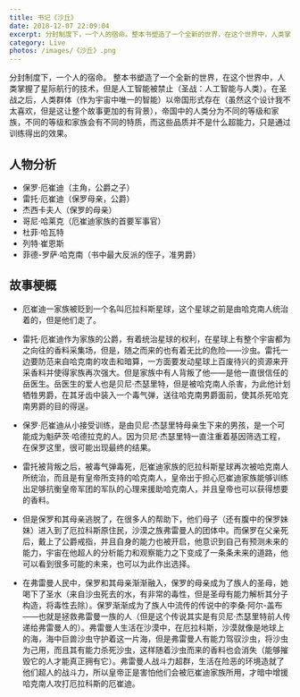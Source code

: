 ```yaml
---
title: 书记《沙丘》
date: 2018-12-07 22:09:04
excerpt: 分封制度下，一个人的宿命。整本书塑造了一个全新的世界，在这个世界中，人类掌握了星际航行的技术，但是人工智能被禁止（圣战：人工智能与人类）。
category: Live
photos: /images/《沙丘》.png
---
```


分封制度下，一个人的宿命。
整本书塑造了一个全新的世界，在这个世界中，人类掌握了星际航行的技术，但是人工智能被禁止（圣战：人工智能与人类）。在圣战之后，人类群体（作为宇宙中唯一的智能）以帝国形式存在（虽然这个设计我不太喜欢，但是这让整个故事更加的有背景），帝国中的人类分为不同的等级和家族，不同的等级和家族会有不同的特质，而这些品质并不是什么超能力，只是通过训练得出的效果。
## 人物分析
* 保罗·厄崔迪（主角，公爵之子）
* 雷托·厄崔迪（保罗母亲，公爵）
* 杰西卡夫人（保罗的母亲）
* 哥尼·哈莱克（厄崔迪家族的首要军事官）
* 杜菲·哈瓦特
* 列特·崔恩斯
* 菲德-罗萨·哈克南（书中最大反派的侄子，准男爵）


## 故事梗概
* 厄崔迪一家族被贬到一个名叫厄拉科斯星球，这个星球之前是由哈克南人统治着的，但是他们走了。


* 雷托·厄崔迪作为家族的公爵，有着统治星球的权利，在星球上有整个宇宙都为之向往的香料采集场，但是，随之而来的也有着无比的危险——沙虫。雷托一边要防范来自哈克南的攻击和暗算，一方面要发动星球上百废待兴的资源来开采香料并使得家族再次强大。但是家族中有人背叛了他——是他一直很信任的岳医生。岳医生的爱人也是贝尼·杰瑟里特，但是被哈克南人杀害，为此他计划牺牲男爵，在其牙齿中装入一个毒气弹，送往哈克南男爵面前，使其杀死哈克南男爵的目的得逞。


* 保罗·厄崔迪从小接受训练，是由贝尼·杰瑟里特母亲生下来的男孩，是一个可能成为魁萨茨·哈德拉克的人。因为贝尼·杰瑟里特一直注重着基因筛选工程，在保罗这里，很可能出现最终的结果。


* 雷托被背叛之后，被毒气弹毒死，厄崔迪家族的厄拉科斯星球再次被哈克南人所统治，而且是有皇帝所支持的哈克南人，皇帝出于担心厄崔迪家族能够训练出足够抗衡皇帝军团的军队的心理来援助哈克南人，并且皇帝也可以获得想要的香料。


* 但是保罗和其母亲逃脱了，在很多人的帮助下，他们母子（还有腹中的保罗妹妹）进入到了厄拉科斯原住民，沙漠之族弗雷曼人的团体中。而保罗在父亲死后，戴上了公爵戒指，并且自身的能力也被开启，他意识到自己有预测未来的能力，宇宙在他超人的分析能力和观察能力之下变成了一条条未来的道路，他可以看到很多可能的未来，也可以为此作出选择。


* 在弗雷曼人民中，保罗和其母亲渐渐融入，保罗的母亲成为了族人的圣母，她喝下了圣水（来自沙虫死去的水，有非常的毒性，但是圣母有能力解析其分子构造，将毒性去除）。保罗渐渐成为了族人中流传的传说中的李桑·阿尔-盖布——也就是拯救弗雷曼一族的人（但是这个传说其实是有贝尼·杰瑟里特前人传递给弗雷曼人的）。弗雷曼人生活在沙漠中，在厄拉科斯，沙漠就像是地球上的海，海中巨兽沙虫守护着这一片海，但是弗雷曼人有能力驾驭沙虫，将沙虫为己用，而且其有能力杀死沙虫，这样随着沙虫而来的香料也会消失（能够摧毁它的人才能真正拥有它）。弗雷曼人战斗力超群，生活在险恶的环境造就了他们超人的战斗力，所以皇帝正是害怕他们会被厄崔迪家族所用，才暗中增援哈克南人攻打厄拉科斯的厄崔迪。

